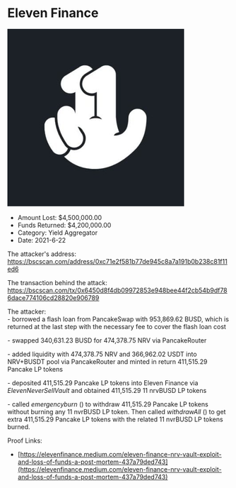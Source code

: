 # Eleven Finance
![Eleven Finance](/rektimages/Eleven-Finance.png)
- Amount Lost: $4,500,000.00
- Funds Returned: $4,200,000.00
- Category: Yield Aggregator
- Date: 2021-6-22

The attacker's address:  
https://bscscan.com/address/0xc71e2f581b77de945c8a7a191b0b238c81f11ed6  
  
The transaction behind the attack:  
https://bscscan.com/tx/0x6450d8f4db09972853e948bee44f2cb54b9df786dace774106cd28820e906789  
  
The attacker:  
\- borrowed a flash loan from PancakeSwap with 953,869.62 BUSD, which is returned at the last step with the necessary fee to cover the flash loan cost  
  
\- swapped 340,631.23 BUSD for 474,378.75 NRV via PancakeRouter  
  
\- added liquidity with 474,378.75 NRV and 366,962.02 USDT into NRV+BUSDT pool via PancakeRouter and minted in return 411,515.29 Pancake LP tokens  
  
\- deposited 411,515.29 Pancake LP tokens into Eleven Finance via _ElevenNeverSellVault_ and obtained 411,515.29 11 nrvBUSD LP tokens  
  
\- called _emergencyburn_ () to withdraw 411,515.29 Pancake LP tokens without burning any 11 nvrBUSD LP token. Then called _withdrawAll_ () to get extra 411,515.29 Pancake LP tokens with the related 11 nvrBUSD LP tokens burned.


Proof Links:
- [https://elevenfinance.medium.com/eleven-finance-nrv-vault-exploit-and-loss-of-funds-a-post-mortem-437a79ded743](https://elevenfinance.medium.com/eleven-finance-nrv-vault-exploit-and-loss-of-funds-a-post-mortem-437a79ded743)


